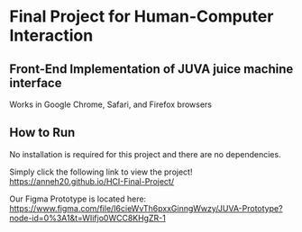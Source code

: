 # Final Project for Human-Computer Interaction
## Front-End Implementation of JUVA juice machine interface

Works in Google Chrome, Safari, and Firefox browsers

## How to Run
No installation is required for this project and there are no dependencies. 

Simply click the following link to view the project! https://anneh20.github.io/HCI-Final-Project/

Our Figma Prototype is located here: https://www.figma.com/file/I6cieWvTh6pxxGinngWwzy/JUVA-Prototype?node-id=0%3A1&t=WIifjo0WCC8KHgZR-1
